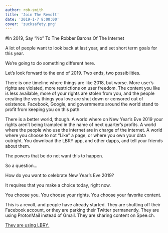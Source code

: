 ```yaml
---
author: rob-smith
title: 'Join The Revolt'
date: '2019-1-7 8:00:00'
cover: 'zucksafety.png'
---
```

#In 2019, Say “No” To The Robber Barons Of The Internet

A lot of people want to look back at last year, and set short term goals for this year.

We’re going to do something different here.

Let’s look forward to the end of 2019. Two ends, two possibilities.

There is one timeline where things are like 2018, but worse. More user’s rights are violated, more restrictions on user freedom. The content you like is less available, more of your rights are stolen from you, and the people creating the very things you love are shut down or censored out of existence. Facebook, Google, and governments around the world stand to profit from keeping you on this path.

There is a better world, though. A world where on New Year’s Eve 2019 your rights aren’t being trampled in the name of next quarter’s profits. A world where the people who use the internet are in charge of the internet. A world where you choose to not “Like” a page, or where you own your data outright. You download the LBRY app, and other dapps, and tell your friends about them.

The powers that be do not want this to happen.

So a question…

How do you want to celebrate New Year’s Eve 2019?

It requires that you make a choice today, right now.

You choose you. You choose your rights. You choose your favorite content.

This is a revolt, and people have already started. They are shutting off their Facebook account, or they are parking their Twitter permanently. They are using ProtonMail instead of Gmail.  They are sharing content on Spee.ch.

[They are using LBRY.](https://lbry.io/get)
